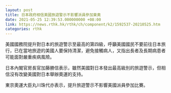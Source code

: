 ```yaml
---
layout: post
title: 日本政府相信美國旅遊警示不影響派員參加東奧
date: 2021-05-25 12:39:53.000000000 +08:00
link: https://news.rthk.hk/rthk/ch/component/k2/1592537-20210525.htm
categories: rthk
---
```


美國國務院提升對日本的旅遊警示至最高的第四級，呼籲美國國民不要前往日本旅行，已在當地旅遊的美國人要保持清潔，避免接觸病人，又指出長者及長期病患者可能面對嚴重疾病風險。

日本內閣官房長官加藤勝信表示，雖然美國對日本發出最高級別的旅遊警示，但相信沒有改變美國對日本舉辦奧運的支持。

東京奧運大臣丸川珠代亦表示，提升旅遊警示不影響美國派員參加比賽。
